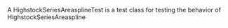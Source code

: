 A HighstockSeriesAreasplineTest is a test class for testing the behavior of HighstockSeriesAreaspline
